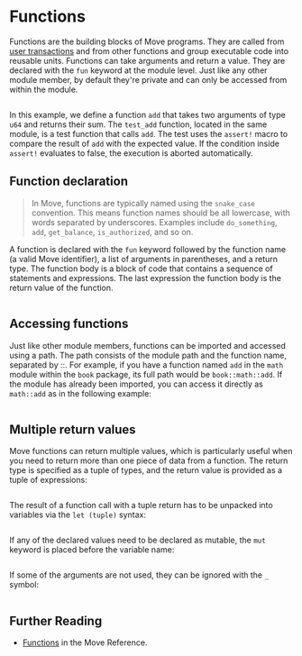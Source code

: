 # Functions

Functions are the building blocks of Move programs. They are called from
[user transactions](../concepts/user-interaction.md) and from other functions and group executable
code into reusable units. Functions can take arguments and return a value. They are declared with
the `fun` keyword at the module level. Just like any other module member, by default they're private
and can only be accessed from within the module.

```move file=packages/samples/sources/move-basics/function.move anchor=math

```

In this example, we define a function `add` that takes two arguments of type `u64` and returns their
sum. The `test_add` function, located in the same module, is a test function that calls `add`. The
test uses the `assert!` macro to compare the result of `add` with the expected value. If the
condition inside `assert!` evaluates to false, the execution is aborted automatically.

## Function declaration

> In Move, functions are typically named using the `snake_case` convention. This means function
> names should be all lowercase, with words separated by underscores. Examples include
> `do_something`, `add`, `get_balance`, `is_authorized`, and so on.

A function is declared with the `fun` keyword followed by the function name (a valid Move
identifier), a list of arguments in parentheses, and a return type. The function body is a block of
code that contains a sequence of statements and expressions. The last expression the function body
is the return value of the function.

```move file=packages/samples/sources/move-basics/function.move anchor=return_nothing

```

## Accessing functions

Just like other module members, functions can be imported and accessed using a path. The path
consists of the module path and the function name, separated by ::. For example, if you have a
function named `add` in the `math` module within the `book` package, its full path would be
`book::math::add`. If the module has already been imported, you can access it directly as
`math::add` as in the following example:

```move file=packages/samples/sources/move-basics/function_use.move anchor=use_math

```

## Multiple return values

Move functions can return multiple values, which is particularly useful when you need to return more
than one piece of data from a function. The return type is specified as a tuple of types, and the
return value is provided as a tuple of expressions:

```move file=packages/samples/sources/move-basics/function.move anchor=tuple_return

```

The result of a function call with a tuple return has to be unpacked into variables via the
`let (tuple)` syntax:

```move file=packages/samples/sources/move-basics/function.move anchor=tuple_return_imm

```

If any of the declared values need to be declared as mutable, the `mut` keyword is placed before the
variable name:

```move file=packages/samples/sources/move-basics/function.move anchor=tuple_return_mut

```

If some of the arguments are not used, they can be ignored with the `_` symbol:

```move file=packages/samples/sources/move-basics/function.move anchor=tuple_return_ignore

```

## Further Reading

- [Functions](/reference/functions.html) in the Move Reference.
